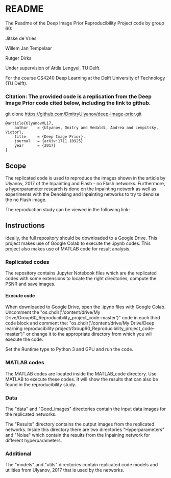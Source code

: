 # README 

The Readme of the Deep Image Prior Reproducibility Project code by group 60:

Jitske de Vries

Willem Jan Tempelaar

Rutger Dirks 

Under supervision of Attila Lengyel, TU Delft.

For the course CS4240 Deep Learning at the Delft University of Technology (TU Delft).

### Citation: The provided code is a replication from the Deep Image Prior code cited below, including the link to github.

git clone https://github.com/DmitryUlyanov/deep-image-prior.git

```
@article{UlyanovVL17,
    author    = {Ulyanov, Dmitry and Vedaldi, Andrea and Lempitsky, Victor},   
    title     = {Deep Image Prior},   
    journal   = {arXiv:1711.10925}    
    year      = {2017}   
}
```

## Scope

The replicated code is used to reproduce the images shown in the article by Ulyanov, 2017 
of the Inpainting and Flash - no Flash networks. Furthermore, a hyperparameter research is done on the Inpainting network
as well as experiments with the Denoising and Inpainting networks to try to denoise the no Flash image.  

The reproduction study can be viewed in the following link:  

## Instructions

Ideally, the full repository should be downloaded to a Google Drive. 
This project makes use of Google Colab to execute the .ipynb codes.
This project also makes use of MATLAB code for result analysis. 

### Replicated codes
The repository contains Jupyter Notebook files which are the replicated codes 
with some extensions to locate the right directories, compute the PSNR and save images.

#### Execute code
When downloaded to Google Drive, open the .ipynb files with Google Colab.
Uncomment the 
"os.chdir('/content/drive/My Drive/Group60_Reproducibility_project_code-master')"
code in each third code block and comment the: 
"os.chdir('/content/drive/My Drive/Deep learning reproducibility project/Group60_Reproducibility_project_code-master')"
or change it to the appropriate directory from which you will execute the code.

Set the Runtime type to Python 3 and GPU and run the code.


### MATLAB codes
The MATLAB codes are located inside the MATLAB_code directory.
Use MATLAB to execute these codes. 
It will show the results that can also be found in the reproducibility study. 

### Data
The "data" and "Good_images" directories contain the input data images for the replicated networks.

The "Results" directory contains the output images from the replicated networks. 
Inside this directory there are two directories "Hyperparameters" and "Noise"
which contain the results from the Inpaining network for different hyperparameters. 

### Additional 
The "models" and "utils" directories contain replicated code models and utilities from Ulyanov, 2017
that is used by the networks.


